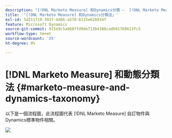 ```yaml
---
description: "[!DNL Marketo Measure] 和Dynamics分類 —  [!DNL Marketo Measure]"
title: '"[!DNL Marketo Measure] 和Dynamics分類法」'
exl-id: 5d211710-3937-4d86-a570-8115e62b934f
feature: Microsoft Dynamics
source-git-commit: 915e9c5a968ffd9de713b4308cadb91768613fc5
workflow-type: tm+mt
source-wordcount: '25'
ht-degree: 0%

---
```


# [!DNL Marketo Measure] 和動態分類法 {#marketo-measure-and-dynamics-taxonomy}

以下是一個流程圖，此流程圖代表 [!DNL Marketo Measure] 自訂物件與Dynamics標準物件相關。<p>

![](assets/bizible-and-dynamics-taxonomy-1.png)
